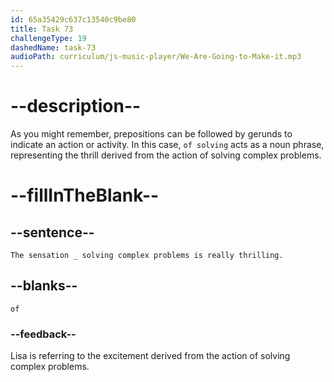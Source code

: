 ```yaml
---
id: 65a35429c637c13540c9be80
title: Task 73
challengeType: 19
dashedName: task-73
audioPath: curriculum/js-music-player/We-Are-Going-to-Make-it.mp3
---
```


<!--
AUDIO REFERENCE: 
Lisa: The sensation of solving complex problems is really thrilling.
-->

# --description--

As you might remember, prepositions can be followed by gerunds to indicate an action or activity. In this case, `of solving` acts as a noun phrase, representing the thrill derived from the action of solving complex problems.

# --fillInTheBlank--

## --sentence--

`The sensation _ solving complex problems is really thrilling.`

## --blanks--

`of`

### --feedback--

Lisa is referring to the excitement derived from the action of solving complex problems.
